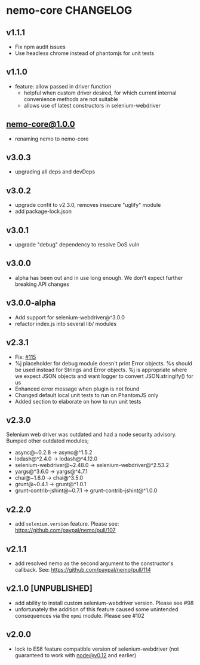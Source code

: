# nemo-core CHANGELOG

## v1.1.1

- Fix npm audit issues
- Use headless chrome instead of phantomjs for unit tests

## v1.1.0

- feature: allow passed in driver function
  - helpful when custom driver desired, for which current internal convenience methods are not suitable
  - allows use of latest constructors in selenium-webdriver

## nemo-core@1.0.0

- renaming nemo to nemo-core

## v3.0.3

- upgrading all deps and devDeps

## v3.0.2

- upgrade confit to v2.3.0, removes insecure "uglify" module
- add package-lock.json

## v3.0.1

- upgrade "debug" dependency to resolve DoS vuln

## v3.0.0

- alpha has been out and in use long enough. We don't expect further breaking API changes

## v3.0.0-alpha

- Add support for selenium-webdriver@^3.0.0
- refactor index.js into several lib/ modules

## v2.3.1

- Fix: [#115](https://github.com/paypal/nemo/issues/115)
- %j placeholder for debug module doesn't print Error objects. %s should be used instead for Strings and Error objects.
%j is appropriate where we expect JSON objects and want logger to convert JSON.stringify() for us
- Enhanced error message when plugin is not found
- Changed default local unit tests to run on PhantomJS only
- Added section to elaborate on how to run unit tests

## v2.3.0

Selenium web driver was outdated and had a node security advisory. Bumped other outdated modules;

- async@~0.2.8 -> async@^1.5.2
- lodash@^2.4.0 -> lodash@^4.12.0
- selenium-webdriver@~2.48.0 -> selenium-webdriver@^2.53.2
- yargs@^3.6.0 -> yargs@^4.7.1
- chai@~1.6.0 -> chai@^3.5.0
- grunt@~0.4.1 -> grunt@^1.0.1
- grunt-contrib-jshint@~0.7.1 -> grunt-contrib-jshint@^1.0.0

## v2.2.0

* add `selenium.version` feature. Please see: https://github.com/paypal/nemo/pull/107

## v2.1.1

* add resolved nemo as the second argument to the constructor's callback. See: https://github.com/paypal/nemo/pull/114

## v2.1.0 [UNPUBLISHED]

* add ability to install custom selenium-webdriver version. Please see #98
* unfortunately the addition of this feature caused some unintended consequences via the `npmi` module. Please see #102

## v2.0.0

* lock to ES6 feature compatible version of selenium-webdriver (not guaranteed to work with node@v0.12 and earlier)
